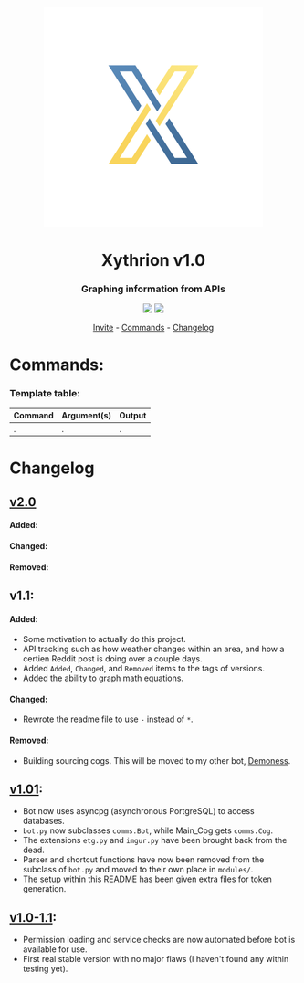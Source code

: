<p align="center">
    <img src="/images/icon.png"/>
</p>

<h1 align="center">Xythrion v1.0</h1>

<h3 align="center">Graphing information from APIs</h3>

<p align="center">
    <img src="https://img.shields.io/apm/l/vim-mode.svg"/>
    <img src="https://img.shields.io/badge/python-3.7.4-green.svg">
</p>

<p align="center">
    <a href="https://discordapp.com/oauth2/authorize?client_id=591885341812850699&scope=bot&permissions=335400150">Invite</a> -
    <a href="#commands">Commands</a> -
    <a href="#changelog">Changelog</a>
</p>


# Commands:

### Template table:
|  Command  |  Argument(s)  |  Output  |
| ------------- | ------------- | ------------- |
|  .  |  .  |  .  |


# Changelog

## [v2.0](!https://github.com/Xithrius/Xythrion/releases/tag/v2.0)
#### Added:
#### Changed:
#### Removed:

## v1.1:
#### Added:
- Some motivation to actually do this project.
- API tracking such as how weather changes within an area, and how a certien Reddit post is doing over a couple days.
- Added `Added`, `Changed`, and `Removed` items to the tags of versions.
- Added the ability to graph math equations.
#### Changed:
- Rewrote the readme file to use `-` instead of `*`.
#### Removed:
- Building sourcing cogs. This will be moved to my other bot, [Demoness](!https://www.github.com/Xithrius/Demoness).


## [v1.01](!https://github.com/Xithrius/Xythrion/releases/tag/v1.0.1):
* Bot now uses asyncpg (asynchronous PortgreSQL) to access databases.
* `bot.py` now subclasses `comms.Bot`, while Main_Cog gets `comms.Cog`. 
* The extensions `etg.py` and `imgur.py` have been brought back from the dead.
* Parser and shortcut functions have now been removed from the subclass of `bot.py` and moved to their own place in `modules/`.
* The setup within this README has been given extra files for token generation.


## [v1.0-1.1](!https://github.com/Xithrius/Xythrion/releases/tag/v1.0):
* Permission loading and service checks are now automated before bot is available for use.
* First real stable version with no major flaws (I haven't found any within testing yet).